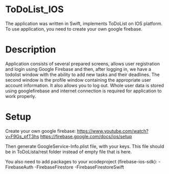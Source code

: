 # ToDoList_IOS
The application was written in Swift, implements ToDoList on IOS platform. To use application, you need to create your own google firebase.

# Description
Application consists of several prepared screens, allows user registration and login using Google Firebase and then, after logging in, we have a todolist window with the ability to add new tasks and their deadlines. The second window is the profile window containing the appropriate user account information. It also allows you to log out. Whole user data is stored using googlefirebase and internet connection is required for application to work properly.

# Setup
Create your own google firebase:
https://www.youtube.com/watch?v=F9Gs_pfT3hs
https://firebase.google.com/docs/ios/setup

Then generate GoogleService-Info.plist file, with your keys. This file should be in ToDoLista/rest folder instead of empty file that is here. 

You also need to add packages to your xcodeproject (firebase-ios-sdk):
-FirebaseAuth
-FirebaseFirestore
-FirebaseFirestoreSwift
